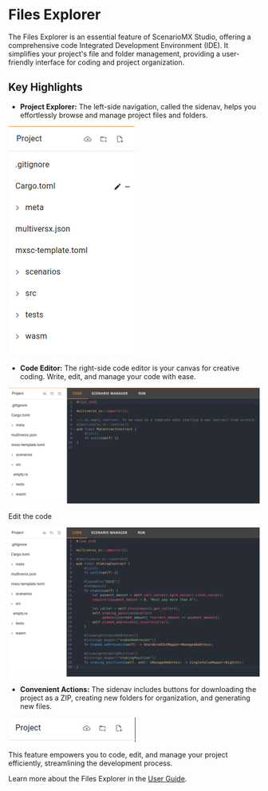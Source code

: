 # Files Explorer

The Files Explorer is an essential feature of ScenarioMX Studio, offering a comprehensive code Integrated Development Environment (IDE). It simplifies your project's file and folder management, providing a user-friendly interface for coding and project organization.

## Key Highlights

- **Project Explorer:** The left-side navigation, called the sidenav, helps you effortlessly browse and manage project files and folders.

![sidenav](../static/img/sidenav.png)

- **Code Editor:** The right-side code editor is your canvas for creative coding. Write, edit, and manage your code with ease.

![file-selection](../static/img/file-selection.png)

Edit the code

![code-editor](../static/img/code-editor.png)

- **Convenient Actions:** The sidenav includes buttons for downloading the project as a ZIP, creating new folders for organization, and generating new files.

![sidenav-buttons](../static/img/sidenav-buttons.png)

This feature empowers you to code, edit, and manage your project efficiently, streamlining the development process.

Learn more about the Files Explorer in the [User Guide](link-to-user-guide).
